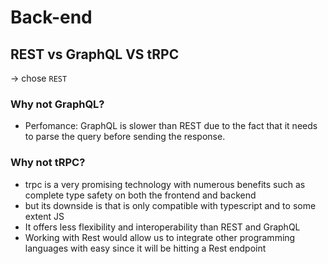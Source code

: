 # Back-end

## REST vs GraphQL VS tRPC

-> chose `REST`

### Why not GraphQL?

- Perfomance: GraphQL is slower than REST due to the fact that it needs to parse the query before sending the response.

### Why not tRPC?

- trpc is a very promising technology with numerous benefits such as complete type safety on both the frontend and backend
- but its downside is that is only compatible with typescript and to some extent JS
- It offers less flexibility and interoperability than REST and GraphQL
- Working with Rest would allow us to integrate other programming languages with easy since it will be hitting a Rest endpoint
